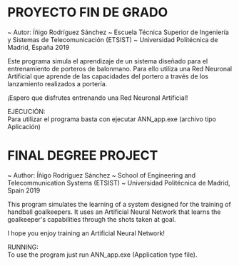 
# PROYECTO FIN DE GRADO

 ~ Autor: Íñigo Rodríguez Sánchez
 ~ Escuela Técnica Superior de Ingeniería y Sistemas de Telecomunicación (ETSIST)
 ~ Universidad Politécnica de Madrid, España 2019

 Este programa simula el aprendizaje de un sistema diseñado para el entrenamiento de porteros de balonmano.
 Para ello utiliza una Red Neuronal Artificial que aprende de las capacidades del portero a través de los lanzamiento realizados a portería.

¡Espero que disfrutes entrenando una Red Neuronal Artificial!



EJECUCIÓN:	
	Para utilizar el programa basta con ejecutar ANN_app.exe (archivo tipo Aplicación)


 # FINAL DEGREE PROJECT

 ~ Author: Íñigo Rodríguez Sánchez
 ~ School of Engineering and Telecommunication Systems (ETSIST)
 ~ Universidad Politécnica de Madrid, Spain 2019

 This program simulates the learning of a system designed for the training of handball goalkeepers.
 It uses an Artificial Neural Network that learns the goalkeeper's capabilities through the shots taken at goal.

I hope you enjoy training an Artificial Neural Network!



RUNNING:	
	To use the program just run ANN_app.exe (Application type file).
